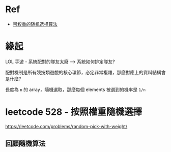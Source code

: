 # Ref

* [带权重的随机选择算法](https://labuladong.github.io/algo/2/20/30/)

# 緣起

LOL 手遊 - 系統配對的隊友太廢 --> 系統如何排定隊友?

配對機制是所有競技類遊戲的核心環節，必定非常複雜，那麼對應上的資料結構會是什麼?

長度為 `n` 的 array，隨機選取，那麼每個 elements 被選到的機率是 `1/n`

# leetcode 528 - 按照權重隨機選擇

https://leetcode.com/problems/random-pick-with-weight/


## 回顧隨機算法

